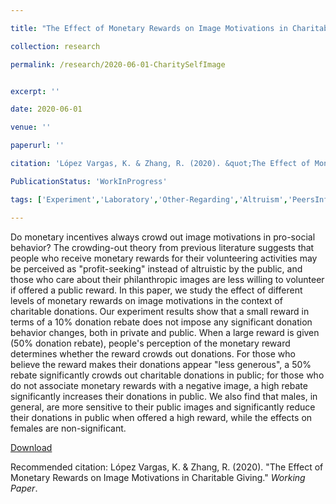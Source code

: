 ```yaml
---

title: "The Effect of Monetary Rewards on Image Motivations in Charitable Giving"

collection: research

permalink: /research/2020-06-01-CharitySelfImage


excerpt: ''

date: 2020-06-01

venue: ''

paperurl: ''

citation: 'López Vargas, K. & Zhang, R. (2020). &quot;The Effect of Monetary Rewards on Image Motivations in Charitable Giving.&quot; <i>Working Paper</i>.'

PublicationStatus: 'WorkInProgress'

tags: ['Experiment','Laboratory','Other-Regarding','Altruism','PeersInfluence']

---
```

Do monetary incentives always crowd out image motivations in pro-social behavior? The crowding-out theory from previous literature suggests that people who receive monetary rewards for their volunteering activities may be perceived as "profit-seeking" instead of altruistic by the public, and those who care about their philanthropic images are less willing to volunteer if offered a public reward. In this paper, we study the effect of different levels of monetary rewards on image motivations in the context of charitable donations. Our experiment results show that a small reward in terms of a 10% donation rebate does not impose any significant donation behavior changes, both in private and public. When a large reward is given (50% donation rebate), people's perception of the monetary reward determines whether the reward crowds out donations. For those who believe the reward makes their donations appear "less generous", a 50% rebate significantly crowds out charitable donations in public; for those who do not associate monetary rewards with a negative image, a high rebate significantly increases their donations in public. We also find that males, in general, are more sensitive to their public images and significantly reduce their donations in public when offered a high reward, while the effects on females are non-significant.

[Download]()

Recommended citation: López Vargas, K. & Zhang, R. (2020). &quot;The Effect of Monetary Rewards on Image Motivations in Charitable Giving.&quot; <i>Working Paper</i>.
